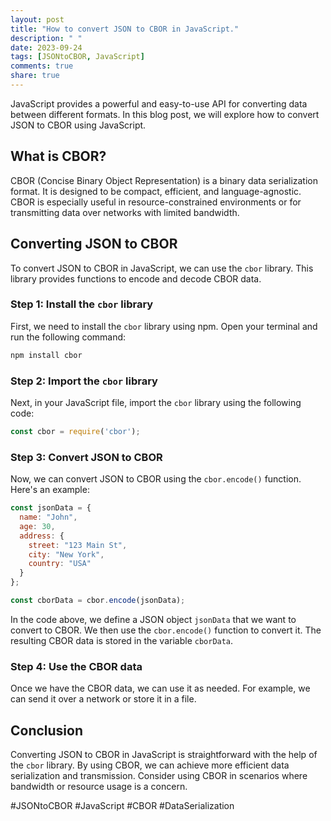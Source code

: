 ```yaml
---
layout: post
title: "How to convert JSON to CBOR in JavaScript."
description: " "
date: 2023-09-24
tags: [JSONtoCBOR, JavaScript]
comments: true
share: true
---
```


JavaScript provides a powerful and easy-to-use API for converting data between different formats. In this blog post, we will explore how to convert JSON to CBOR using JavaScript.

## What is CBOR?

CBOR (Concise Binary Object Representation) is a binary data serialization format. It is designed to be compact, efficient, and language-agnostic. CBOR is especially useful in resource-constrained environments or for transmitting data over networks with limited bandwidth.

## Converting JSON to CBOR

To convert JSON to CBOR in JavaScript, we can use the `cbor` library. This library provides functions to encode and decode CBOR data.

### Step 1: Install the `cbor` library

First, we need to install the `cbor` library using npm. Open your terminal and run the following command:

```bash
npm install cbor
```

### Step 2: Import the `cbor` library

Next, in your JavaScript file, import the `cbor` library using the following code:

```javascript
const cbor = require('cbor');
```

### Step 3: Convert JSON to CBOR

Now, we can convert JSON to CBOR using the `cbor.encode()` function. Here's an example:

```javascript
const jsonData = {
  name: "John",
  age: 30,
  address: {
    street: "123 Main St",
    city: "New York",
    country: "USA"
  }
};

const cborData = cbor.encode(jsonData);
```

In the code above, we define a JSON object `jsonData` that we want to convert to CBOR. We then use the `cbor.encode()` function to convert it. The resulting CBOR data is stored in the variable `cborData`.

### Step 4: Use the CBOR data

Once we have the CBOR data, we can use it as needed. For example, we can send it over a network or store it in a file.

## Conclusion

Converting JSON to CBOR in JavaScript is straightforward with the help of the `cbor` library. By using CBOR, we can achieve more efficient data serialization and transmission. Consider using CBOR in scenarios where bandwidth or resource usage is a concern.

#JSONtoCBOR #JavaScript #CBOR #DataSerialization